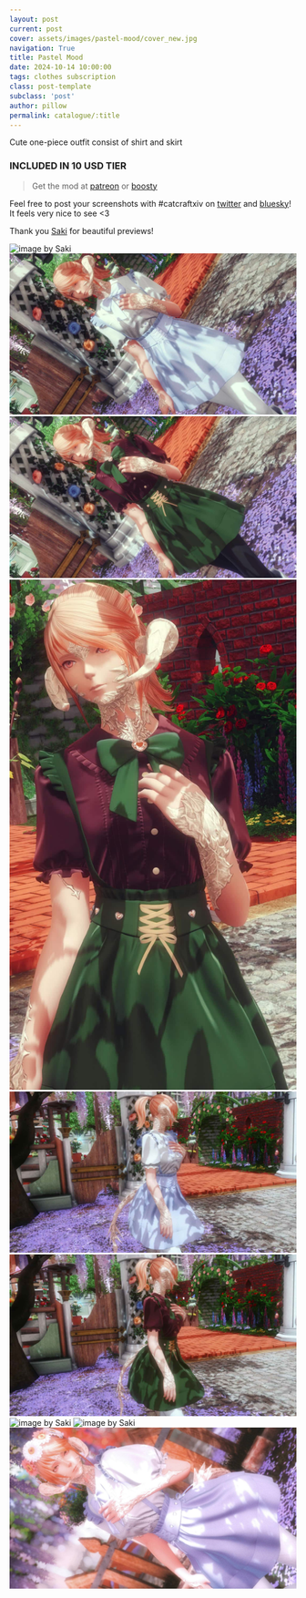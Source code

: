 ```yaml
---
layout: post
current: post
cover: assets/images/pastel-mood/cover_new.jpg
navigation: True
title: Pastel Mood
date: 2024-10-14 10:00:00
tags: clothes subscription
class: post-template
subclass: 'post'
author: pillow
permalink: catalogue/:title
---
```


Cute one-piece outfit consist of shirt and skirt

### INCLUDED IN 10 USD TIER

> Get the mod at [patreon](https://www.patreon.com/posts/pastel-mood-2024-113993058?utm_medium=clipboard_copy&utm_source=copyLink&utm_campaign=postshare_creator&utm_content=join_link) or [boosty](https://boosty.to/miaumori/posts/6a7a5c2f-00fb-4c3b-80dc-99e564857bc3?share=success_publish_link)

Feel free to post your screenshots with #catcraftxiv on [twitter](https://x.com/hashtag/catcraftxiv?src=hashtag_click) and [bluesky](https://bsky.app/hashtag/catcraftxiv)! It feels very nice to see <3

Thank you [Saki](https://x.com/PhotosmithSaki) for beautiful previews!

<img src="https://catcraftxiv.github.io/web/assets/img/gallery/2024-10-16_20-27-19-534_Sakis_Night_Equalizer2.jpg" title="image by Saki"/>
<img src="/assets/images/pastel-mood/pic2.jpg"/>
<img src="/assets/images/pastel-mood/pic1.jpg"/>
<img src="/assets/images/pastel-mood/pic5.jpg"/>
<img src="/assets/images/pastel-mood/pic4.jpg"/>
<img src="/assets/images/pastel-mood/pic3.jpg"/>
<img src="https://catcraftxiv.github.io/web/assets/img/gallery/2024-10-15_15-07-40-676_Sakis_Night_Equalizer2.jpg" title="image by Saki"/>
<img src="https://catcraftxiv.github.io/web/assets/img/gallery/image.jpg" title="image by Saki"/>
<img src="/assets/images/pastel-mood/cover_new.jpg"/>
